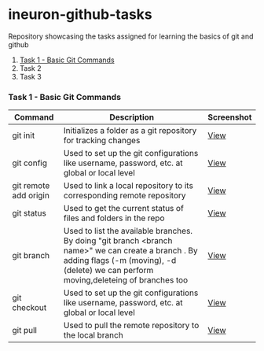 # ineuron-github-tasks
Repository showcasing the tasks assigned for learning the basics of git and github

1. [Task 1 - Basic Git Commands](#task-1---basic-git-commands)
2. Task 2
3. Task 3

### Task 1 - Basic Git Commands

| Command | Description | Screenshot |
| --- | --- | --- |
| git init | Initializes a folder as a git repository for tracking changes | [View](/images/image1.png) |
| git config | Used to set up the git configurations like username, password, etc. at global or local level | [View](/images/image1.png) |
| git remote add origin <remote git repo url> | Used to link a local repository to its corresponding remote repository| [View](/images/image1.png) |
| git status | Used to get the current status of files and folders in the repo | [View](/images/image1.png) |
| git branch | Used to list the available branches. By doing "git branch \<branch name\>" we can create a branch . By adding flags (-m (moving), -d (delete) we can perform moving,deleteing of branches too | [View](/images/image1.png) |
| git checkout | Used to set up the git configurations like username, password, etc. at global or local level | [View](/images/image1.png) |
| git pull | Used to pull the remote repository to the local branch | [View](/images/image1.png) |
